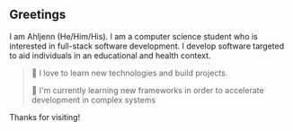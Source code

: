 ## Greetings

I am Ahljenn (He/Him/His). I am a computer science student who is interested in full-stack software development. I develop software targeted to aid individuals in an educational and health context.

> 🤔 I love to learn new technologies and build projects. 
>
> 🔭 I'm currently learning new frameworks  in order to accelerate development in complex systems

Thanks for visiting!
